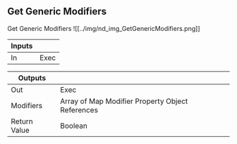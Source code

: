 ## Get Generic Modifiers
Get Generic Modifiers
![[../img/nd_img_GetGenericModifiers.png]]

|Inputs||
|--|--|
| In | Exec |

|Outputs||
|--|--|
| Out | Exec |
| Modifiers | Array of Map Modifier Property Object References |
| Return Value | Boolean |
